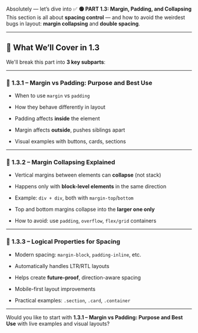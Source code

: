 Absolutely — let’s dive into ✅ **🟢 PART 1.3: Margin, Padding, and Collapsing**  
This section is all about **spacing control** — and how to avoid the weirdest bugs in layout: **margin collapsing** and **double spacing**.

---

## 🔹 What We’ll Cover in 1.3

We'll break this part into **3 key subparts**:

---

### 🔸 **1.3.1 – Margin vs Padding: Purpose and Best Use**

- When to use `margin` vs `padding`
    
- How they behave differently in layout
    
- Padding affects **inside** the element
    
- Margin affects **outside**, pushes siblings apart
    
- Visual examples with buttons, cards, sections
    

---

### 🔸 **1.3.2 – Margin Collapsing Explained**

- Vertical margins between elements can **collapse** (not stack)
    
- Happens only with **block-level elements** in the same direction
    
- Example: `div + div`, both with `margin-top`/`bottom`
    
- Top and bottom margins collapse into the **larger one only**
    
- How to avoid: use `padding`, `overflow`, `flex/grid` containers
    

---

### 🔸 **1.3.3 – Logical Properties for Spacing**

- Modern spacing: `margin-block`, `padding-inline`, etc.
    
- Automatically handles LTR/RTL layouts
    
- Helps create **future-proof**, direction-aware spacing
    
- Mobile-first layout improvements
    
- Practical examples: `.section`, `.card`, `.container`
    

---

Would you like to start with **1.3.1 – Margin vs Padding: Purpose and Best Use** with live examples and visual layouts?